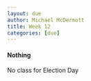 ```yaml
---
layout: due
author: Michael McDermott
title: Week 12
categories: [due]
---
```

#### Nothing

No class for Election Day
